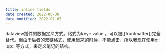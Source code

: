 ```yaml
---
title: inline fields
date created: 2022-06-30
date modified: 2022-07-05
---
```


dataview插件的数据定义方式。格式为key:: value 。可以被[[frontmatter]]完全替代。但由于后者的双链格式，使用起来的时候，不能点击，所以我现在使用x:: ,up:: 等方式，来定义笔记的结构。
